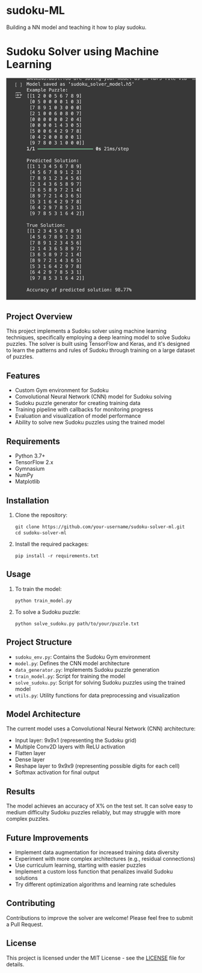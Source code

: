 # sudoku-ML
Building a NN model and teaching it how to play sudoku. 
# Sudoku Solver using Machine Learning

![Sudoku Solver](https://github.com/Tar-ive/sudoku-ML/blob/main/sudoku.png)

## Project Overview

This project implements a Sudoku solver using machine learning techniques, specifically employing a deep learning model to solve Sudoku puzzles. The solver is built using TensorFlow and Keras, and it's designed to learn the patterns and rules of Sudoku through training on a large dataset of puzzles.

## Features

- Custom Gym environment for Sudoku
- Convolutional Neural Network (CNN) model for Sudoku solving
- Sudoku puzzle generator for creating training data
- Training pipeline with callbacks for monitoring progress
- Evaluation and visualization of model performance
- Ability to solve new Sudoku puzzles using the trained model

## Requirements

- Python 3.7+
- TensorFlow 2.x
- Gymnasium
- NumPy
- Matplotlib

## Installation

1. Clone the repository:
   ```
   git clone https://github.com/your-username/sudoku-solver-ml.git
   cd sudoku-solver-ml
   ```

2. Install the required packages:
   ```
   pip install -r requirements.txt
   ```

## Usage

1. To train the model:
   ```
   python train_model.py
   ```

2. To solve a Sudoku puzzle:
   ```
   python solve_sudoku.py path/to/your/puzzle.txt
   ```

## Project Structure

- `sudoku_env.py`: Contains the Sudoku Gym environment
- `model.py`: Defines the CNN model architecture
- `data_generator.py`: Implements Sudoku puzzle generation
- `train_model.py`: Script for training the model
- `solve_sudoku.py`: Script for solving Sudoku puzzles using the trained model
- `utils.py`: Utility functions for data preprocessing and visualization

## Model Architecture

The current model uses a Convolutional Neural Network (CNN) architecture:

- Input layer: 9x9x1 (representing the Sudoku grid)
- Multiple Conv2D layers with ReLU activation
- Flatten layer
- Dense layer
- Reshape layer to 9x9x9 (representing possible digits for each cell)
- Softmax activation for final output

## Results

The model achieves an accuracy of X% on the test set. It can solve easy to medium difficulty Sudoku puzzles reliably, but may struggle with more complex puzzles.

## Future Improvements

- Implement data augmentation for increased training data diversity
- Experiment with more complex architectures (e.g., residual connections)
- Use curriculum learning, starting with easier puzzles
- Implement a custom loss function that penalizes invalid Sudoku solutions
- Try different optimization algorithms and learning rate schedules

## Contributing

Contributions to improve the solver are welcome! Please feel free to submit a Pull Request.

## License

This project is licensed under the MIT License - see the [LICENSE](LICENSE) file for details.

